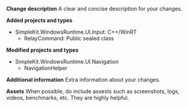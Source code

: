 **Change description**
A clear and concise description for your changes.

**Added projects and types**
- SimpleKit.WindowsRuntime.UI.Input: C++/WinRT
  - RelayCommand: Public sealed class

**Modified projects and types**
- SimpleKit.WindowsRuntime.UI.Navigation
  - NavigationHelper

**Additional information**
Extra information about your changes.

**Assets**
When possible, do include assests such as screenshots, logs, videos, benchmarks, etc. They are highly helpful.
